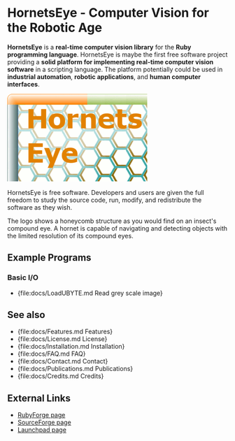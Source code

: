 HornetsEye - Computer Vision for the Robotic Age
================================================

**HornetsEye** is a **real-time computer vision library** for the **Ruby programming language**. HornetsEye is maybe the first free software project providing a **solid platform for implementing real-time computer vision software** in a scripting language. The platform potentially could be used in **industrial automation**, **robotic applications**, and **human computer interfaces**.

![Hornetseye logo](images/hornetseye.png)

HornetsEye is free software. Developers and users are given the full freedom to study the source code, run, modify, and redistribute the software as they wish.

The logo shows a honeycomb structure as you would find on an insect's compound eye. A hornet is capable of navigating and detecting objects with the limited resolution of its compound eyes.

Example Programs
----------------

### Basic I/O

* {file:docs/LoadUBYTE.md Read grey scale image}

See also
--------

* {file:docs/Features.md Features}
* {file:docs/License.md License}
* {file:docs/Installation.md Installation}
* {file:docs/FAQ.md FAQ}
* {file:docs/Contact.md Contact}
* {file:docs/Publications.md Publications}
* {file:docs/Credits.md Credits}

External Links
--------------

* [RubyForge page](http://rubyforge.org/projects/hornetseye/)
* [SourceForge page](http://sourceforge.net/projects/hornetseye/)
* [Launchpad page](https://launchpad.net/hornetseye/)

